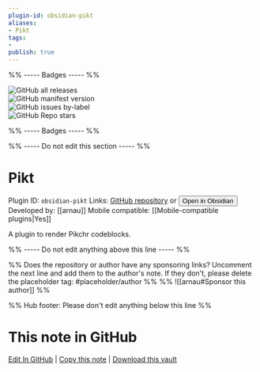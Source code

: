 ```yaml
---
plugin-id: obsidian-pikt
aliases:
- Pikt
tags: 
- 
publish: true
---
```


%% ----- Badges ----- %%

![GitHub all releases](https://img.shields.io/github/downloads/arnau/obsidian-pikt/total?color=573E7A&logo=github&style=for-the-badge)   
![GitHub manifest version](https://img.shields.io/github/manifest-json/v/arnau/obsidian-pikt?color=573E7A&logo=github&style=for-the-badge)   
![GitHub issues by-label](https://img.shields.io/github/issues/arnau/obsidian-pikt/help%20wanted?color=573E7A&logo=github&style=for-the-badge)   
![GitHub Repo stars](https://img.shields.io/github/stars/arnau/obsidian-pikt?color=573E7A&logo=github&style=for-the-badge)

%% ----- Badges ----- %%

%% ----- Do not edit this section ----- %%

# Pikt

Plugin ID: `obsidian-pikt`
Links: [GitHub repository](https://github.com/arnau/obsidian-pikt) or [<button id=HH>Open in Obsidian</button>](obsidian://goto-plugin?id=obsidian-pikt)
Developed by: [[arnau]]
Mobile compatible: [[Mobile-compatible plugins|Yes]]

A plugin to render Pikchr codeblocks.

%% ----- Do not edit anything above this line ----- %% 

%% Does the repository or author have any sponsoring links? Uncomment the next line and add them to the author's note. If they don't, please delete the placeholder tag: #placeholder/author %%
%% ![[arnau#Sponsor this author]] %%

%% Hub footer: Please don't edit anything below this line %%

# This note in GitHub

<span class="git-footer">[Edit In GitHub](https://github.dev/obsidian-community/obsidian-hub/blob/main/02%20-%20Community%20Expansions/02.05%20All%20Community%20Expansions/Plugins/obsidian-pikt.md "git-hub-edit-note") | [Copy this note](https://raw.githubusercontent.com/obsidian-community/obsidian-hub/main/02%20-%20Community%20Expansions/02.05%20All%20Community%20Expansions/Plugins/obsidian-pikt.md "git-hub-copy-note") | [Download this vault](https://github.com/obsidian-community/obsidian-hub/archive/refs/heads/main.zip "git-hub-download-vault") </span>
